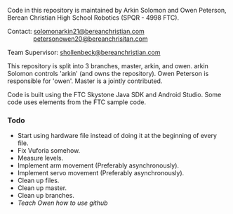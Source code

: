 Code in this repository is maintained by Arkin Solomon and Owen Peterson, Berean Christian High School Robotics (SPQR - 4998 FTC). 

Contact: solomonarkin21@bereanchristian.com<br>
&nbsp;&nbsp;&nbsp;&nbsp;&nbsp;&nbsp;&nbsp;&nbsp;&nbsp;&nbsp;&nbsp;&nbsp;&nbsp;&nbsp;&nbsp;petersonowen20@bereanchrisitan.com

Team Supervisor: shollenbeck@bereanchristian.com

This repository is split into 3 branches, master, arkin, and owen. arkin Solomon controls 'arkin' (and owns the repository). Owen Peterson is responsible for 'owen'. Master is a jointly contributed.

Code is built using the FTC Skystone Java SDK and Android Studio. Some code uses elements from the FTC sample code.

### Todo
- Start using hardware file instead of doing it at the beginning of every file.
- Fix Vuforia somehow.
- Measure levels.
- Implement arm movement (Preferably asynchronously).
- Implement servo movement (Preferably asynchronously).
- Clean up files.
- Clean up master.
- Clean up branches.
- *Teach Owen how to use github*
